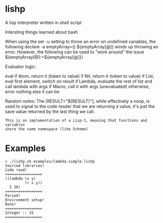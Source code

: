 lishp
=====

A lisp interpreter written in shell script


Intersting things learned about bash

When using the 
    set -u
setting to throw an error on undefined variables, the following
    declare -a emptyArray=()
    ${emptyArray[@]}
winds up throwing an error. However, the following can be used to "work around" the issue
    ${emptyArray[@]:+${emptyArray[@]}}

Evaluator logic:

eval
    if Atom, return it (token to value)
    if Nil, return it (token to value)
    if List, eval first element, switch on result
        if Lambda, evaluate the rest of list and call lambda with args
        if Macro, call it with args (unevaluated)
        otherwise, error
    nothing else it can be

Random notes:
    The [RESULT="${RESULT}"], while effectively a noop, is used to signal to the
    code reader that we are returning a value, it's just the save value returned
    by the last thing we call.

    This is an implementation of a Lisp-1, meaning that functions and variables
    share the same namespace (like Scheme)

Examples
========

```
> ./lishp.sh examples/lambda.simple.lishp 
Sourced libraries!
Code read!
=================
((lambda (x y) 
         (+ x y))
  5 10)
=================
Parsed!
Environment setup!
Done!
=================
Integer :: 15
=================
```
